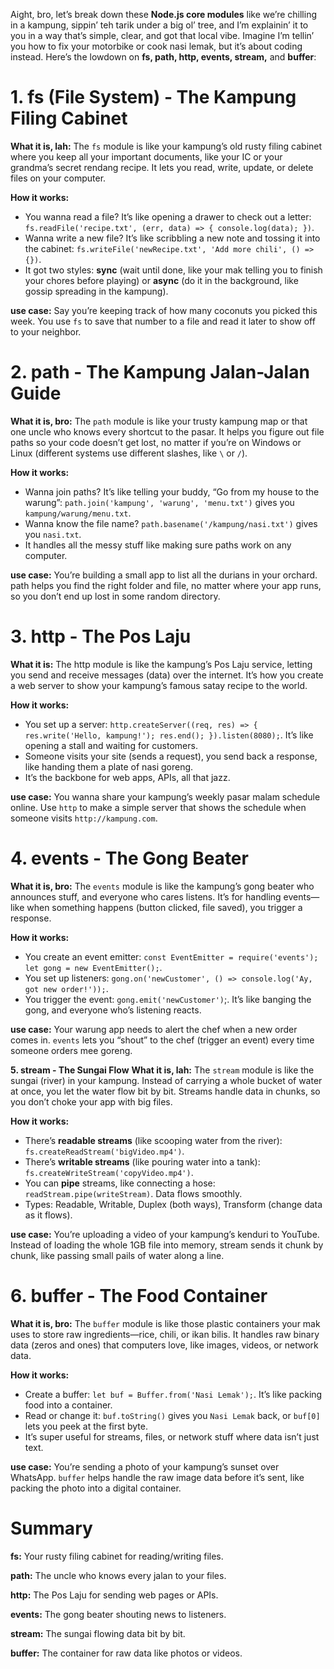 Aight, bro, let’s break down these **Node.js core modules** like we’re chilling in a kampung, sippin’ teh tarik under a big ol’ tree, and I’m explainin’ it to you in a way that’s simple, clear, and got that local vibe. Imagine I’m tellin’ you how to fix your motorbike or cook nasi lemak, but it’s about coding instead. Here’s the lowdown on **fs, path, http, events, stream,** and **buffer**:

# 1. fs (File System) - The Kampung Filing Cabinet
**What it is, lah:** The `fs` module is like your kampung’s old rusty filing cabinet where you keep all your important documents, like your IC or your grandma’s secret rendang recipe. It lets you read, write, update, or delete files on your computer.

**How it works:**
* You wanna read a file? It’s like opening a drawer to check out a letter: `fs.readFile('recipe.txt', (err, data) => { console.log(data); })`.
* Wanna write a new file? It’s like scribbling a new note and tossing it into the cabinet: `fs.writeFile('newRecipe.txt', 'Add more chili', () => {})`.
* It got two styles: **sync** (wait until done, like your mak telling you to finish your chores before playing) or **async** (do it in the background, like gossip spreading in the kampung).

**use case:** Say you’re keeping track of how many coconuts you picked this week. You use `fs` to save that number to a file and read it later to show off to your neighbor.

# 2. path - The Kampung Jalan-Jalan Guide
**What it is, bro:** The `path` module is like your trusty kampung map or that one uncle who knows every shortcut to the pasar. It helps you figure out file paths so your code doesn’t get lost, no matter if you’re on Windows or Linux (different systems use different slashes, like `\` or `/`).

**How it works:**
* Wanna join paths? It’s like telling your buddy, “Go from my house to the warung”: `path.join('kampung', 'warung', 'menu.txt')` gives you `kampung/warung/menu.txt`.
* Wanna know the file name? `path.basename('/kampung/nasi.txt')` gives you `nasi.txt`.
* It handles all the messy stuff like making sure paths work on any computer.

**use case:** You’re building a small app to list all the durians in your orchard. path helps you find the right folder and file, no matter where your app runs, so you don’t end up lost in some random directory.

# 3. http - The Pos Laju
**What it is:** The http module is like the kampung’s Pos Laju service, letting you send and receive messages (data) over the internet. It’s how you create a web server to show your kampung’s famous satay recipe to the world.

**How it works:**
* You set up a server: `http.createServer((req, res) => { res.write('Hello, kampung!'); res.end(); }).listen(8080);`. It’s like opening a stall and waiting for customers.
* Someone visits your site (sends a request), you send back a response, like handing them a plate of nasi goreng.
* It’s the backbone for web apps, APIs, all that jazz.

**use case:** You wanna share your kampung’s weekly pasar malam schedule online. Use `http` to make a simple server that shows the schedule when someone visits `http://kampung.com`.

# 4. events - The Gong Beater
**What it is, bro:** The `events` module is like the kampung’s gong beater who announces stuff, and everyone who cares listens. It’s for handling events—like when something happens (button clicked, file saved), you trigger a response.

**How it works:**
* You create an event emitter: `const EventEmitter = require('events'); let gong = new EventEmitter();`.
* You set up listeners: `gong.on('newCustomer', () => console.log('Ay, got new order!'));`.
* You trigger the event: `gong.emit('newCustomer')`;. It’s like banging the gong, and everyone who’s listening reacts.

**use case:** Your warung app needs to alert the chef when a new order comes in. `events` lets you “shout” to the chef (trigger an event) every time someone orders mee goreng.

**5. stream - The Sungai Flow**
**What it is, lah:** The `stream` module is like the sungai (river) in your kampung. Instead of carrying a whole bucket of water at once, you let the water flow bit by bit. Streams handle data in chunks, so you don’t choke your app with big files.

**How it works:**
* There’s **readable streams** (like scooping water from the river): `fs.createReadStream('bigVideo.mp4')`.
* There’s **writable streams** (like pouring water into a tank): `fs.createWriteStream('copyVideo.mp4')`.
* You can **pipe** streams, like connecting a hose: `readStream.pipe(writeStream)`. Data flows smoothly.
* Types: Readable, Writable, Duplex (both ways), Transform (change data as it flows).

**use case:** You’re uploading a video of your kampung’s kenduri to YouTube. Instead of loading the whole 1GB file into memory, stream sends it chunk by chunk, like passing small pails of water along a line.

# 6. buffer - The Food Container
**What it is, bro:** The `buffer` module is like those plastic containers your mak uses to store raw ingredients—rice, chili, or ikan bilis. It handles raw binary data (zeros and ones) that computers love, like images, videos, or network data.

**How it works:**
* Create a buffer: `let buf = Buffer.from('Nasi Lemak');`. It’s like packing food into a container.
* Read or change it: `buf.toString()` gives you `Nasi Lemak` back, or `buf[0]` lets you peek at the first byte.
* It’s super useful for streams, files, or network stuff where data isn’t just text.

**use case:** You’re sending a photo of your kampung’s sunset over WhatsApp. `buffer` helps handle the raw image data before it’s sent, like packing the photo into a digital container.

# Summary
**fs:** Your rusty filing cabinet for reading/writing files.

**path:** The uncle who knows every jalan to your files.

**http:** The Pos Laju for sending web pages or APIs.

**events:** The gong beater shouting news to listeners.

**stream:** The sungai flowing data bit by bit.

**buffer:** The container for raw data like photos or videos.
